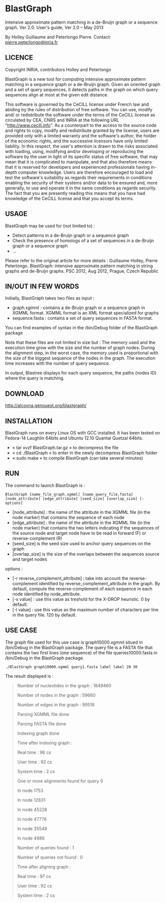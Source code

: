 BlastGraph
==========
Intensive approximate pattern matching in a de-Bruijn graph or a sequence graph. Ver 2.0. 
User's guide, Ver 2.0 – May 2013 

By Holley Guillaume and Peterlongo Pierre. 
Contact: pierre.peterlongo@inria.fr 


LICENCE
-------

Copyright INRIA, contributors Holley and Peterlongo 

BlastGraph is a new tool for computing intensive approximate pattern matching in a sequence graph or a de-Bruijn graph. Given an oriented graph and a set of query sequences, it detects paths in the graph on which query sequences align at most at the given edit distance.

This software is governed by the CeCILL license under French law and abiding by the rules of distribution of free software. You can use, modify and/ or redistribute the software under the terms of the CeCILL license as circulated by CEA, CNRS and INRIA at the following URL "http://www.cecill.info". 
As a counterpart to the access to the source code and rights to copy, modify and redistribute granted by the license, users are provided only with a limited warranty and the software's author, the holder of the economic rights, and the successive licensors have only limited liability. 
In this respect, the user's attention is drawn to the risks associated with loading, using, modifying and/or developing or reproducing the software by the user in light of its specific status of free software, that may mean that it is complicated to manipulate, and that also therefore means that it is reserved for developers and experienced professionals having in-depth computer knowledge. 
Users are therefore encouraged to load and test the software's suitability as regards their requirements in conditions enabling the security of their systems and/or data to be ensured and, more generally, to use and operate it in the same conditions as regards security. 
The fact that you are presently reading this means that you have had knowledge of the CeCILL license and that you accept its terms. 

USAGE
-----

BlastGraph may be used for (not limited to) : 
* Detect patterns in a de-Bruijn graph or a sequence graph
* Check the presence of homologs of a set of sequences in a de-Bruijn graph or a sequence graph 
* ... 

Please refer to the original article for more details :
Guillaume Holley, Pierre Peterlongo. BlastGraph: intensive approximate pattern matching in string graphs and de-Bruijn graphs. PSC 2012, Aug 2012, Prague, Czech Republic

IN/OUT IN FEW WORDS
-------------------

Initially, BlastGraph takes two files as input : 
- graph.xgmml : contains a de-Bruijn graph or a sequence graph in XGMML format. XGMML format is an XML format specialized for graphs
- sequence.fasta : contains a set of query sequences in FASTA format.

You can find examples of syntax in the /bin/Debug folder of the BlastGraph package

Note that these files are not limited in size but : 
The memory used and the execution time grow with the size and the number of graph nodes. During the alignment step, in the worst case, the memory used is proportional with the size of the biggest sequence of the nodes in the graph.
The execution time increases with the number of query sequence. 

In output, Blastree displays for each query sequence, the paths (nodes ID) where the query is matching. 

DOWNLOAD
--------

http://alcovna.genouest.org/blastgraph/ 

INSTALLATION
------------

BlastGraph runs on every Linux OS with GCC installed. It has been tested on Fedora-14 Laughlin 64bits and Ubuntu 12.10 Quantal Quetzal 64bits. 

* « tar xvzf BlastGraph.tar.gz » to decompress the file
* « cd ./BlastGraph » to enter in the newly decompress BlastGraph folder
* « sudo make » to compile BlastGraph (can take several minutes)

RUN
---

The command to launch BlastGraph is :

	BlastGraph [name_file_graph.xgmml] [name_query_file.fasta] [node_attribute] [edge_attribute] [seed_size] [overlap_size] [-options] 

* [node_attribute] : the name of the attribute in the XGMML file (in the node marker) that contains the sequence of each node 
* [edge_attribute] : the name of the attribute in the XGMML file (in the node marker) that contains the two letters indicating if the sequences of the source node and target node have to be read in forward (F) or reverse-complement (R) 
* [seed_size] is the seed size used to anchor query sequences on the graph 
* [overlap_size] is the size of the overlaps between the sequences source and target nodes 

options : 
* [-r reverse_complement_attribute] : take into account the reverse-complement identified by reverse_complement_attribute in the graph. By default, compute the reverse-complement of each sequence in each node identified by node_attribute. 
* [-x value] : use this value as treshold for the X-DROP heuristic. 0 by default. 
* [-l value] : use this value as the maximum number of characters per line in the query file. 120 by default. 

USE CASE
--------

The graph file used for this use case is graph10000.xgmml situed in /bin/Debug in the BlastGraph package. The query file is a FASTA file that contains the two first lines (one sequence) of the file queries10000.fasta in /bin/Debug in the BlastGraph package.

	./BlastGraph graph10000.xgmml query1.fasta label label 20 30 

The result displayed is :

>Number of nucleotides in the graph : 1849460 
> 
>Number of nodes in the graph : 59660 
> 
>Number of edges in the graph : 99516 
> 
>Parsing XGMML file done 
> 
>Parsing FASTA file done 
> 
>Indexing graph done 
> 
>Time after indexing graph : 
> 
>Real time :	 96 cs 
> 
>User time :	 92 cs
> 
>System time :	 2 cs 
> 
>One or more alignments found for query 0 
> 
>In node 1753 
> 
>In node 12831 
> 
>In node 45228 
> 
>In node 47776
> 
>In node 35548 
> 
>In node 4986 
> 
>Number of queries found : 1 
> 
>Number of queries not found : 0 
> 
>Time after aligning graph : 
> 
>Real time :	 97 cs 
> 
>User time :	 92 cs 
> 
>System time :	 2 cs
